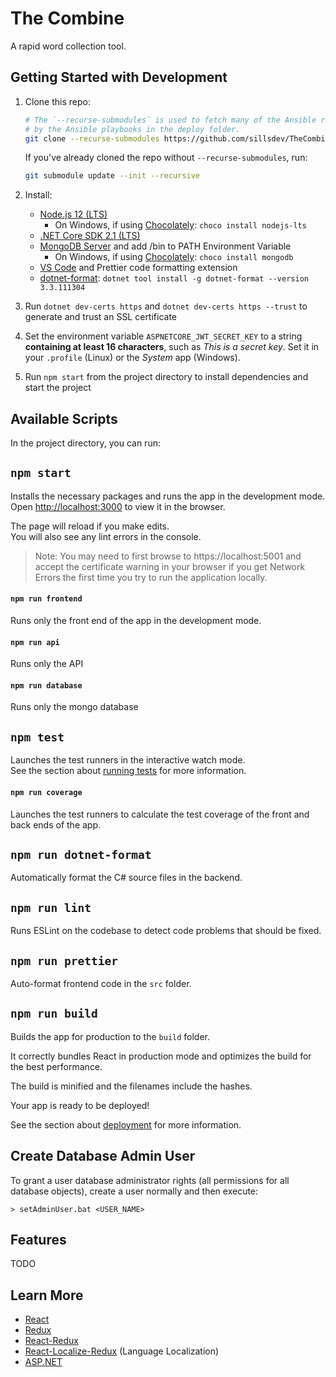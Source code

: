 # The Combine

A rapid word collection tool.

## Getting Started with Development

1. Clone this repo:
    
    ```bash
    # The `--recurse-submodules` is used to fetch many of the Ansible roles used 
    # by the Ansible playbooks in the deploy folder. 
    git clone --recurse-submodules https://github.com/sillsdev/TheCombine.git
    ```
   
   If you've already cloned the repo without `--recurse-submodules`, run: 
   
   ```bash
   git submodule update --init --recursive
   ```

2. Install:
   - [Node.js 12 (LTS)](https://nodejs.org/en/)
     - On Windows, if using [Chocolately][chocolately]: `choco install nodejs-lts`
   - [.NET Core SDK 2.1 (LTS)](https://dotnet.microsoft.com/download/dotnet-core/2.1)
   - [MongoDB Server](https://www.mongodb.com/download-center/community) and add 
     /bin to PATH Environment Variable
     - On Windows, if using [Chocolately][chocolately]: `choco install mongodb`
   - [VS Code](https://code.visualstudio.com/download) and Prettier code 
     formatting extension
   - [dotnet-format](https://github.com/dotnet/format): 
     `dotnet tool install -g dotnet-format --version 3.3.111304`
3. Run `dotnet dev-certs https` and `dotnet dev-certs https --trust` to 
   generate and trust an SSL certificate
4. Set the environment variable `ASPNETCORE_JWT_SECRET_KEY` to a string 
   **containing at least 16 characters**, such as *This is a secret key*. Set 
   it in your `.profile` (Linux) or the *System* app (Windows).
5. Run `npm start` from the project directory to install dependencies and start
   the project

[chocolately]: https://chocolatey.org/

## Available Scripts

In the project directory, you can run:

## `npm start`

Installs the necessary packages and runs the app in the development mode.<br>
Open [http://localhost:3000](http://localhost:3000) to view it in the browser.

The page will reload if you make edits.<br>
You will also see any lint errors in the console.

> Note: You may need to first browse to https://localhost:5001 and accept the 
  certificate warning in your browser if you get Network Errors the first time
  you try to run the application locally.

#### `npm run frontend`

Runs only the front end of the app in the development mode.

#### `npm run api`

Runs only the API

#### `npm run database`

Runs only the mongo database

## `npm test`

Launches the test runners in the interactive watch mode.<br>
See the section about 
[running tests](https://facebook.github.io/create-react-app/docs/running-tests)
for more information.

#### `npm run coverage`

Launches the test runners to calculate the test coverage of the front and 
back ends of the app.

## `npm run dotnet-format`

Automatically format the C# source files in the backend.

## `npm run lint`

Runs ESLint on the codebase to detect code problems that should be fixed.

## `npm run prettier`

Auto-format frontend code in the `src` folder.

## `npm run build`

Builds the app for production to the `build` folder.

It correctly bundles React in production mode and optimizes the build for the 
best performance.

The build is minified and the filenames include the hashes.

Your app is ready to be deployed!

See the section about
[deployment](https://facebook.github.io/create-react-app/docs/deployment) for 
more information.

## Create Database Admin User

To grant a user database administrator rights (all permissions for all 
database objects), create a user normally and then execute:

```batch
> setAdminUser.bat <USER_NAME>
```

## Features

TODO

## Learn More

- [React](https://reactjs.org/)
- [Redux](https://redux.js.org/)
- [React-Redux](https://redux.js.org/basics/usage-with-react)
- [React-Localize-Redux](https://ryandrewjohnson.github.io/react-localize-redux/)
  (Language Localization)
- [ASP.NET](https://docs.microsoft.com/en-us/aspnet/core/getting-started/?view=aspnetcore-2.2)
